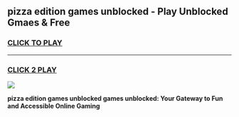 
## pizza edition games unblocked - Play Unblocked Gmaes & Free
<h3>
<a href="https://news.freeplayer.one?title=pizza_edition_games_unblocked&ref=23F">CLICK TO PLAY</a></h3>
<hr>

<h3>
<a href="https://news.freeplayer.one?title=pizza_edition_games_unblocked&ref=23F">CLICK 2 PLAY</a>
  
</h3>

<a href="https://news.freeplayer.one?title=pizza_edition_games_unblocked&ref=23F/"><img src="https://clearcache.store/games.png"></a>


**pizza edition games unblocked games unblocked: Your Gateway to Fun and Accessible Online Gaming**
